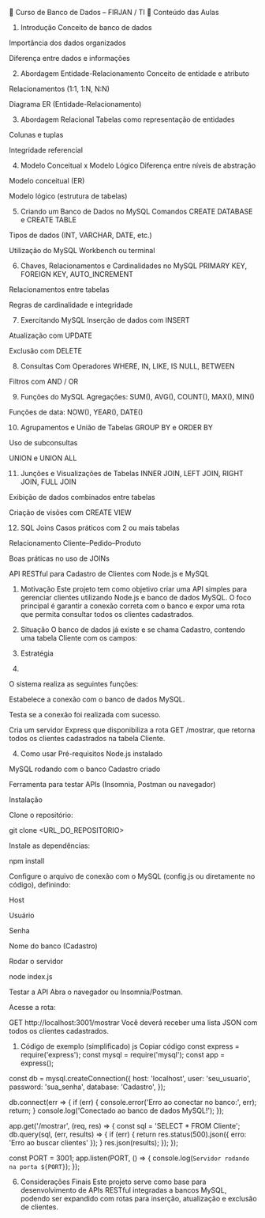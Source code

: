 📘 Curso de Banco de Dados – FIRJAN / TI
📂 Conteúdo das Aulas
1. Introdução
Conceito de banco de dados

Importância dos dados organizados

Diferença entre dados e informações

2. Abordagem Entidade-Relacionamento
Conceito de entidade e atributo

Relacionamentos (1:1, 1:N, N:N)

Diagrama ER (Entidade-Relacionamento)

3. Abordagem Relacional
Tabelas como representação de entidades

Colunas e tuplas

Integridade referencial

4. Modelo Conceitual x Modelo Lógico
Diferença entre níveis de abstração

Modelo conceitual (ER)

Modelo lógico (estrutura de tabelas)

5. Criando um Banco de Dados no MySQL
Comandos CREATE DATABASE e CREATE TABLE

Tipos de dados (INT, VARCHAR, DATE, etc.)

Utilização do MySQL Workbench ou terminal

6. Chaves, Relacionamentos e Cardinalidades no MySQL
PRIMARY KEY, FOREIGN KEY, AUTO_INCREMENT

Relacionamentos entre tabelas

Regras de cardinalidade e integridade

7. Exercitando MySQL
Inserção de dados com INSERT

Atualização com UPDATE

Exclusão com DELETE

8. Consultas Com Operadores
WHERE, IN, LIKE, IS NULL, BETWEEN

Filtros com AND / OR

9. Funções do MySQL
Agregações: SUM(), AVG(), COUNT(), MAX(), MIN()

Funções de data: NOW(), YEAR(), DATE()

10. Agrupamentos e União de Tabelas
GROUP BY e ORDER BY

Uso de subconsultas

UNION e UNION ALL

11. Junções e Visualizações de Tabelas
INNER JOIN, LEFT JOIN, RIGHT JOIN, FULL JOIN

Exibição de dados combinados entre tabelas

Criação de visões com CREATE VIEW

12. SQL Joins
Casos práticos com 2 ou mais tabelas

Relacionamento Cliente–Pedido–Produto

Boas práticas no uso de JOINs

API RESTful para Cadastro de Clientes com Node.js e MySQL
1. Motivação
Este projeto tem como objetivo criar uma API simples para gerenciar clientes utilizando Node.js e banco de dados MySQL. O foco principal é garantir a conexão correta com o banco e expor uma rota que permita consultar todos os clientes cadastrados.

2. Situação
O banco de dados já existe e se chama Cadastro, contendo uma tabela Cliente com os campos:

1. Estratégia
2. 
O sistema realiza as seguintes funções:

Estabelece a conexão com o banco de dados MySQL.

Testa se a conexão foi realizada com sucesso.

Cria um servidor Express que disponibiliza a rota GET /mostrar, que retorna todos os clientes cadastrados na tabela Cliente.

4. Como usar
Pré-requisitos
Node.js instalado

MySQL rodando com o banco Cadastro criado

Ferramenta para testar APIs (Insomnia, Postman ou navegador)

Instalação

Clone o repositório:

git clone <URL_DO_REPOSITORIO>

Instale as dependências:

npm install

Configure o arquivo de conexão com o MySQL (config.js ou diretamente no código), definindo:

Host

Usuário

Senha

Nome do banco (Cadastro)

Rodar o servidor

node index.js

Testar a API
Abra o navegador ou Insomnia/Postman.

Acesse a rota:

GET http://localhost:3001/mostrar
Você deverá receber uma lista JSON com todos os clientes cadastrados.

1. Código de exemplo (simplificado)
js
Copiar código
const express = require('express');
const mysql = require('mysql');
const app = express();

const db = mysql.createConnection({
  host: 'localhost',
  user: 'seu_usuario',
  password: 'sua_senha',
  database: 'Cadastro',
});

db.connect(err => {
  if (err) {
    console.error('Erro ao conectar no banco:', err);
    return;
  }
  console.log('Conectado ao banco de dados MySQL!');
});

app.get('/mostrar', (req, res) => {
  const sql = 'SELECT * FROM Cliente';
  db.query(sql, (err, results) => {
    if (err) {
      return res.status(500).json({ erro: 'Erro ao buscar clientes' });
    }
    res.json(results);
  });
});

const PORT = 3001;
app.listen(PORT, () => {
  console.log(`Servidor rodando na porta ${PORT}`);
});

6. Considerações Finais
Este projeto serve como base para desenvolvimento de APIs RESTful integradas a bancos MySQL, podendo ser expandido com rotas para inserção, atualização e exclusão de clientes.
